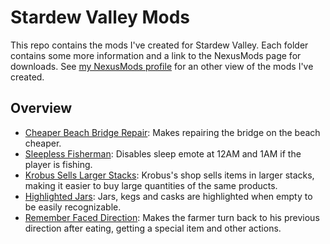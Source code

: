 # Stardew Valley Mods
This repo contains the mods I've created for Stardew Valley. Each folder contains some more information and a link to the NexusMods page for downloads. See [my NexusMods profile](https://www.nexusmods.com/users/44734342?tab=user+files) for an other view of the mods I've created.

## Overview
- [Cheaper Beach Bridge Repair](https://github.com/Annosz/StardewValleyModding/tree/master/StardewValleyMods/CheaperBeachBridgeRepair): Makes repairing the bridge on the beach cheaper.
- [Sleepless Fisherman](https://github.com/Annosz/StardewValleyModding/tree/master/StardewValleyMods/SleeplessFisherman): Disables sleep emote at 12AM and 1AM if the player is fishing.
- [Krobus Sells Larger Stacks](https://github.com/Annosz/StardewValleyModding/tree/master/StardewValleyMods/KrobusSellsLargerStacks): Krobus's shop sells items in larger stacks, making it easier to buy large quantities of the same products.
- [Highlighted Jars](https://github.com/Annosz/StardewValleyModding/tree/master/StardewValleyMods/HighlightedJars): Jars, kegs and casks are highlighted when empty to be easily recognizable.
- [Remember Faced Direction](https://github.com/Annosz/StardewValleyModding/tree/master/StardewValleyMods/RememberFacedDirection): Makes the farmer turn back to his previous direction after eating, getting a special item and other actions.
